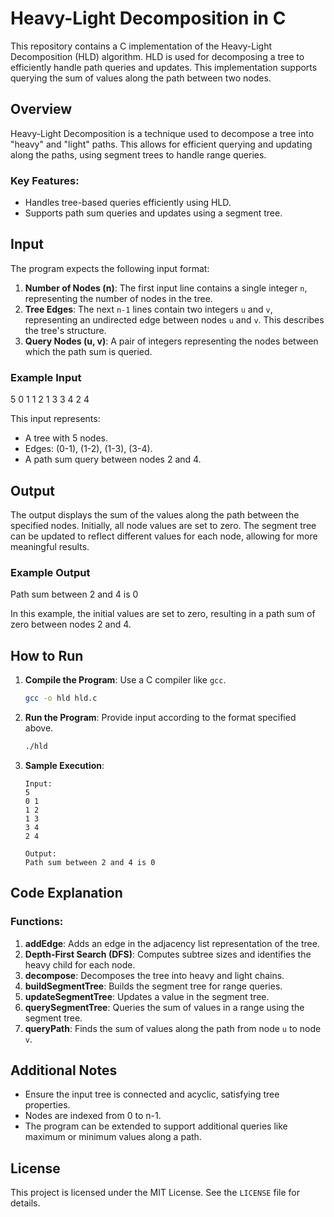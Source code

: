 
# Heavy-Light Decomposition in C

This repository contains a C implementation of the Heavy-Light Decomposition (HLD) algorithm. HLD is used for decomposing a tree to efficiently handle path queries and updates. This implementation supports querying the sum of values along the path between two nodes.

## Overview

Heavy-Light Decomposition is a technique used to decompose a tree into "heavy" and "light" paths. This allows for efficient querying and updating along the paths, using segment trees to handle range queries.

### Key Features:
- Handles tree-based queries efficiently using HLD.
- Supports path sum queries and updates using a segment tree.

## Input

The program expects the following input format:
1. **Number of Nodes (n)**: The first input line contains a single integer `n`, representing the number of nodes in the tree.
2. **Tree Edges**: The next `n-1` lines contain two integers `u` and `v`, representing an undirected edge between nodes `u` and `v`. This describes the tree's structure.
3. **Query Nodes (u, v)**: A pair of integers representing the nodes between which the path sum is queried.

### Example Input

5 0 1 1 2 1 3 3 4 2 4

This input represents:
- A tree with 5 nodes.
- Edges: (0-1), (1-2), (1-3), (3-4).
- A path sum query between nodes 2 and 4.

## Output

The output displays the sum of the values along the path between the specified nodes. Initially, all node values are set to zero. The segment tree can be updated to reflect different values for each node, allowing for more meaningful results.

### Example Output

Path sum between 2 and 4 is 0

In this example, the initial values are set to zero, resulting in a path sum of zero between nodes 2 and 4.

## How to Run

1. **Compile the Program**: Use a C compiler like `gcc`.
    ```bash
    gcc -o hld hld.c
    ```
2. **Run the Program**: Provide input according to the format specified above.
    ```bash
    ./hld
    ```

3. **Sample Execution**:
    ```
    Input:
    5
    0 1
    1 2
    1 3
    3 4
    2 4

    Output:
    Path sum between 2 and 4 is 0
    ```

## Code Explanation

### Functions:
1. **addEdge**: Adds an edge in the adjacency list representation of the tree.
2. **Depth-First Search (DFS)**: Computes subtree sizes and identifies the heavy child for each node.
3. **decompose**: Decomposes the tree into heavy and light chains.
4. **buildSegmentTree**: Builds the segment tree for range queries.
5. **updateSegmentTree**: Updates a value in the segment tree.
6. **querySegmentTree**: Queries the sum of values in a range using the segment tree.
7. **queryPath**: Finds the sum of values along the path from node `u` to node `v`.

## Additional Notes

- Ensure the input tree is connected and acyclic, satisfying tree properties.
- Nodes are indexed from 0 to n-1.
- The program can be extended to support additional queries like maximum or minimum values along a path.

## License

This project is licensed under the MIT License. See the `LICENSE` file for details.
